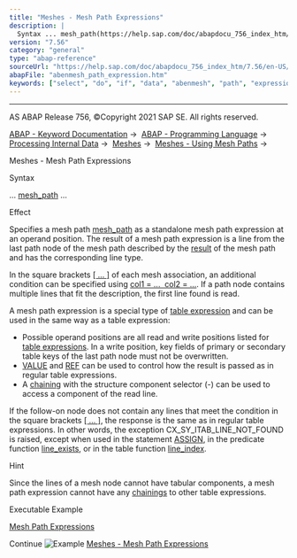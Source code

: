 ```yaml
---
title: "Meshes - Mesh Path Expressions"
description: |
  Syntax ... mesh_path(https://help.sap.com/doc/abapdocu_756_index_htm/7.56/en-US/abenmesh_path.htm) ... Effect Specifies a mesh path mesh_path(https://help.sap.com/doc/abapdocu_756_index_htm/7.56/en-US/abenmesh_path.htm) as a standalone mesh path expression at an operand position. The result of
version: "7.56"
category: "general"
type: "abap-reference"
sourceUrl: "https://help.sap.com/doc/abapdocu_756_index_htm/7.56/en-US/abenmesh_path_expression.htm"
abapFile: "abenmesh_path_expression.htm"
keywords: ["select", "do", "if", "data", "abenmesh", "path", "expression"]
---
```


* * *

AS ABAP Release 756, ©Copyright 2021 SAP SE. All rights reserved.

[ABAP - Keyword Documentation](https://help.sap.com/doc/abapdocu_756_index_htm/7.56/en-US/abenabap.htm) →  [ABAP - Programming Language](https://help.sap.com/doc/abapdocu_756_index_htm/7.56/en-US/abenabap_reference.htm) →  [Processing Internal Data](https://help.sap.com/doc/abapdocu_756_index_htm/7.56/en-US/abenabap_data_working.htm) →  [Meshes](https://help.sap.com/doc/abapdocu_756_index_htm/7.56/en-US/abenabap_meshes.htm) →  [Meshes - Using Mesh Paths](https://help.sap.com/doc/abapdocu_756_index_htm/7.56/en-US/abenmesh_path_usage.htm) → 

Meshes - Mesh Path Expressions

Syntax

... [mesh\_path](https://help.sap.com/doc/abapdocu_756_index_htm/7.56/en-US/abenmesh_path.htm) ...

Effect

Specifies a mesh path [mesh\_path](https://help.sap.com/doc/abapdocu_756_index_htm/7.56/en-US/abenmesh_path.htm) as a standalone mesh path expression at an operand position. The result of a mesh path expression is a line from the last path node of the mesh path described by the [result](https://help.sap.com/doc/abapdocu_756_index_htm/7.56/en-US/abenmesh_path_result.htm) of the mesh path and has the corresponding line type.

In the square brackets [\[ ... \]](https://help.sap.com/doc/abapdocu_756_index_htm/7.56/en-US/abenmesh_path_assoc.htm) of each mesh association, an additional condition can be specified using [col1 = ...  col2 = ...](https://help.sap.com/doc/abapdocu_756_index_htm/7.56/en-US/abenmesh_path_assoc_cond.htm). If a path node contains multiple lines that fit the description, the first line found is read.

A mesh path expression is a special type of [table expression](https://help.sap.com/doc/abapdocu_756_index_htm/7.56/en-US/abentable_expressions.htm) and can be used in the same way as a table expression:

-   Possible operand positions are all read and write positions listed for [table expressions](https://help.sap.com/doc/abapdocu_756_index_htm/7.56/en-US/abentable_expressions.htm). In a write position, key fields of primary or secondary table keys of the last path node must not be overwritten.
-   [VALUE](https://help.sap.com/doc/abapdocu_756_index_htm/7.56/en-US/abentable_exp_result.htm) and [REF](https://help.sap.com/doc/abapdocu_756_index_htm/7.56/en-US/abentable_exp_result.htm) can be used to control how the result is passed as in regular table expressions.
-   A [chaining](https://help.sap.com/doc/abapdocu_756_index_htm/7.56/en-US/abentable_exp_chaining.htm) with the structure component selector (\-) can be used to access a component of the read line.

If the follow-on node does not contain any lines that meet the condition in the square brackets [\[ ... \]](https://help.sap.com/doc/abapdocu_756_index_htm/7.56/en-US/abenmesh_path_assoc.htm), the response is the same as in regular table expressions. In other words, the exception CX\_SY\_ITAB\_LINE\_NOT\_FOUND is raised, except when used in the statement [ASSIGN](https://help.sap.com/doc/abapdocu_756_index_htm/7.56/en-US/abapassign_mem_area_writable_exp.htm), in the predicate function [line\_exists](https://help.sap.com/doc/abapdocu_756_index_htm/7.56/en-US/abenline_exists_function.htm), or in the table function [line\_index](https://help.sap.com/doc/abapdocu_756_index_htm/7.56/en-US/abenline_index_function.htm).

Hint

Since the lines of a mesh node cannot have tabular components, a mesh path expression cannot have any [chainings](https://help.sap.com/doc/abapdocu_756_index_htm/7.56/en-US/abentable_exp_chaining.htm) to other table expressions.

Executable Example

[Mesh Path Expressions](https://help.sap.com/doc/abapdocu_756_index_htm/7.56/en-US/abenmesh_table_expressions_abexa.htm)

Continue
![Example](exa.gif "Example") [Meshes - Mesh Path Expressions](https://help.sap.com/doc/abapdocu_756_index_htm/7.56/en-US/abenmesh_table_expressions_abexa.htm)